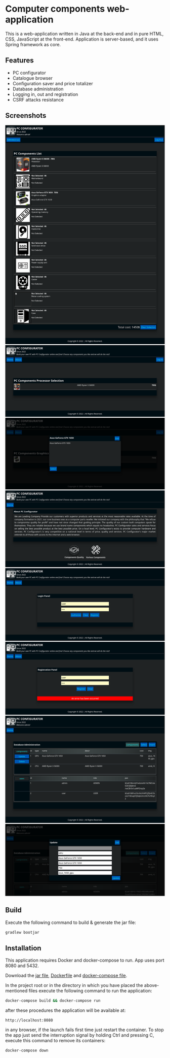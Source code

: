 # Computer components web-application

This is a web-application written in Java at the back-end and in pure
HTML, CSS, JavaScript at the front-end. Application is server-based, 
and it uses Spring framework as core.

## Features

- PC configurator
- Catalogue browser
- Configuration saver and price totalizer
- Database administration
- Logging in, out and registration
- CSRF attacks resistance

## Screenshots

![Main page](screens/a.png "Main page")
![Browse page](screens/b.png "Browse page")
![Browse page window](screens/c.png "Browse page window")
![About page](screens/d.png "About page")
![Log in page](screens/e.png "Log in page")
![Registration page displaying an error](screens/f.png "Registration page displaying an error")
![Administration page](screens/g.png "Administration page")
![Administration page displaying the update dialog](screens/h.png "Administration page displaying the update dialog")

## Build
Execute the following command to build & generate the jar file:
```sh
gradlew bootjar
```

## Installation

This application requires Docker and docker-compose to run.
App uses port 8080 and 5432.

Download the [jar file](https://github.com/vadniks/ComputerComponentsWebApp/blob/master/cursov_templates-0.0.1-SNAPSHOT.jar), [Dockerfile](https://github.com/vadniks/ComputerComponentsWebApp/blob/master/Dockerfile) and [docker-compose file](https://github.com/vadniks/ComputerComponentsWebApp/blob/master/docker-compose.yml).

In the project root or in the directory in which 
you have placed the above-mentioned files execute 
the following command to run the application:
```sh
docker-compose build && docker-compose run
```
after these procedures the application will be available at:
```
http://localhost:8080
```
in any browser, if the launch fails first time just restart the container.
To stop the app just send the interruption signal by 
holding Ctrl and pressing C, execute this command to
remove its containers:
```sh
docker-compose down
```
